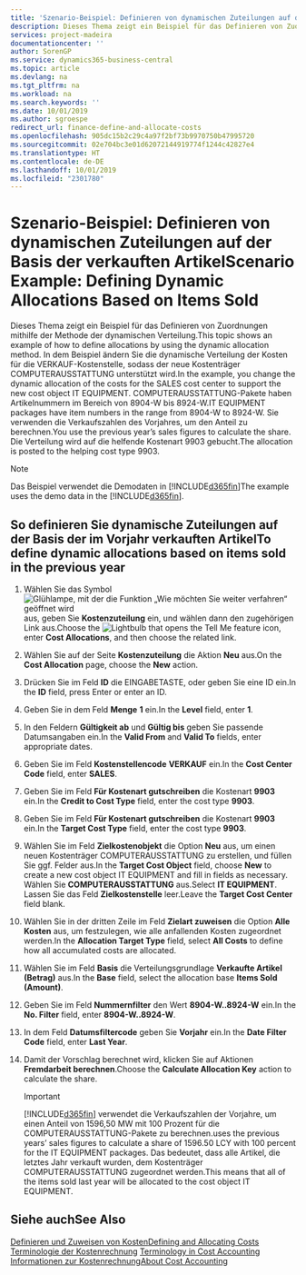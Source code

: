 ```yaml
---
title: 'Szenario-Beispiel: Definieren von dynamischen Zuteilungen auf der Basis der verkauften Artikel | Microsoft Docs'
description: Dieses Thema zeigt ein Beispiel für das Definieren von Zuordnungen mithilfe der Methode der dynamischen Verteilung.
services: project-madeira
documentationcenter: ''
author: SorenGP
ms.service: dynamics365-business-central
ms.topic: article
ms.devlang: na
ms.tgt_pltfrm: na
ms.workload: na
ms.search.keywords: ''
ms.date: 10/01/2019
ms.author: sgroespe
redirect_url: finance-define-and-allocate-costs
ms.openlocfilehash: 905dc15b2c29c4a97f2bf73b9970750b47995720
ms.sourcegitcommit: 02e704bc3e01d62072144919774f1244c42827e4
ms.translationtype: HT
ms.contentlocale: de-DE
ms.lasthandoff: 10/01/2019
ms.locfileid: "2301780"
---
```

# <a name="scenario-example-defining-dynamic-allocations-based-on-items-sold"></a><span data-ttu-id="37f7a-103">Szenario-Beispiel: Definieren von dynamischen Zuteilungen auf der Basis der verkauften Artikel</span><span class="sxs-lookup"><span data-stu-id="37f7a-103">Scenario Example: Defining Dynamic Allocations Based on Items Sold</span></span>
<span data-ttu-id="37f7a-104">Dieses Thema zeigt ein Beispiel für das Definieren von Zuordnungen mithilfe der Methode der dynamischen Verteilung.</span><span class="sxs-lookup"><span data-stu-id="37f7a-104">This topic shows an example of how to define allocations by using the dynamic allocation method.</span></span> <span data-ttu-id="37f7a-105">In dem Beispiel ändern Sie die dynamische Verteilung der Kosten für die VERKAUF-Kostenstelle, sodass der neue Kostenträger COMPUTERAUSSTATTUNG unterstützt wird.</span><span class="sxs-lookup"><span data-stu-id="37f7a-105">In the example, you change the dynamic allocation of the costs for the SALES cost center to support the new cost object IT EQUIPMENT.</span></span> <span data-ttu-id="37f7a-106">COMPUTERAUSSTATTUNG-Pakete haben Artikelnummern im Bereich von 8904-W bis 8924-W.</span><span class="sxs-lookup"><span data-stu-id="37f7a-106">IT EQUIPMENT packages have item numbers in the range from 8904-W to 8924-W.</span></span> <span data-ttu-id="37f7a-107">Sie verwenden die Verkaufszahlen des Vorjahres, um den Anteil zu berechnen.</span><span class="sxs-lookup"><span data-stu-id="37f7a-107">You use the previous year’s sales figures to calculate the share.</span></span> <span data-ttu-id="37f7a-108">Die Verteilung wird auf die helfende Kostenart 9903 gebucht.</span><span class="sxs-lookup"><span data-stu-id="37f7a-108">The allocation is posted to the helping cost type 9903.</span></span>  

> [!NOTE]  
>  <span data-ttu-id="37f7a-109">Das Beispiel verwendet die Demodaten in [!INCLUDE[d365fin](includes/d365fin_md.md)]</span><span class="sxs-lookup"><span data-stu-id="37f7a-109">The example uses the demo data in the [!INCLUDE[d365fin](includes/d365fin_md.md)].</span></span>  

## <a name="to-define-dynamic-allocations-based-on-items-sold-in-the-previous-year"></a><span data-ttu-id="37f7a-110">So definieren Sie dynamische Zuteilungen auf der Basis der im Vorjahr verkauften Artikel</span><span class="sxs-lookup"><span data-stu-id="37f7a-110">To define dynamic allocations based on items sold in the previous year</span></span>  

1.  <span data-ttu-id="37f7a-111">Wählen Sie das Symbol ![Glühlampe, mit der die Funktion „Wie möchten Sie weiter verfahren“ geöffnet wird](media/ui-search/search_small.png "Wie möchten Sie weiter verfahren?") aus, geben Sie **Kostenzuteilung** ein, und wählen dann den zugehörigen Link aus.</span><span class="sxs-lookup"><span data-stu-id="37f7a-111">Choose the ![Lightbulb that opens the Tell Me feature](media/ui-search/search_small.png "Tell me what you want to do") icon, enter **Cost Allocations**, and then choose the related link.</span></span>  
2.  <span data-ttu-id="37f7a-112">Wählen Sie auf der Seite **Kostenzuteilung** die Aktion **Neu** aus.</span><span class="sxs-lookup"><span data-stu-id="37f7a-112">On the **Cost Allocation** page, choose the **New** action.</span></span>  
3.  <span data-ttu-id="37f7a-113">Drücken Sie im Feld **ID** die EINGABETASTE, oder geben Sie eine ID ein.</span><span class="sxs-lookup"><span data-stu-id="37f7a-113">In the **ID** field, press Enter or enter an ID.</span></span>  
4.  <span data-ttu-id="37f7a-114">Geben Sie in dem Feld **Menge** **1** ein.</span><span class="sxs-lookup"><span data-stu-id="37f7a-114">In the **Level** field, enter **1**.</span></span>  
5.  <span data-ttu-id="37f7a-115">In den Feldern **Gültigkeit ab** und **Gültig bis** geben Sie passende Datumsangaben ein.</span><span class="sxs-lookup"><span data-stu-id="37f7a-115">In the **Valid From** and **Valid To** fields, enter appropriate dates.</span></span>  
6.  <span data-ttu-id="37f7a-116">Geben Sie im Feld **Kostenstellencode** **VERKAUF** ein.</span><span class="sxs-lookup"><span data-stu-id="37f7a-116">In the **Cost Center Code** field, enter **SALES**.</span></span>  
7.  <span data-ttu-id="37f7a-117">Geben Sie im Feld **Für Kostenart gutschreiben** die Kostenart **9903** ein.</span><span class="sxs-lookup"><span data-stu-id="37f7a-117">In the **Credit to Cost Type** field, enter the cost type **9903**.</span></span>  
8.  <span data-ttu-id="37f7a-118">Geben Sie im Feld **Für Kostenart gutschreiben** die Kostenart **9903** ein.</span><span class="sxs-lookup"><span data-stu-id="37f7a-118">In the **Target Cost Type** field, enter the cost type **9903**.</span></span>  
9. <span data-ttu-id="37f7a-119">Wählen Sie im Feld **Zielkostenobjekt** die Option **Neu** aus, um einen neuen Kostenträger COMPUTERAUSSTATTUNG zu erstellen, und füllen Sie ggf. Felder aus.</span><span class="sxs-lookup"><span data-stu-id="37f7a-119">In the **Target Cost Object** field, choose **New** to create a new cost object IT EQUIPMENT and fill in fields as necessary.</span></span> <span data-ttu-id="37f7a-120">Wählen Sie **COMPUTERAUSSTATTUNG** aus.</span><span class="sxs-lookup"><span data-stu-id="37f7a-120">Select **IT EQUIPMENT**.</span></span> <span data-ttu-id="37f7a-121">Lassen Sie das Feld **Zielkostenstelle** leer.</span><span class="sxs-lookup"><span data-stu-id="37f7a-121">Leave the **Target Cost Center** field blank.</span></span>  
10. <span data-ttu-id="37f7a-122">Wählen Sie in der dritten Zeile im Feld **Zielart zuweisen** die Option **Alle Kosten** aus, um festzulegen, wie alle anfallenden Kosten zugeordnet werden.</span><span class="sxs-lookup"><span data-stu-id="37f7a-122">In the **Allocation Target Type** field, select **All Costs** to define how all accumulated costs are allocated.</span></span>  
11. <span data-ttu-id="37f7a-123">Wählen Sie im Feld **Basis** die Verteilungsgrundlage **Verkaufte Artikel (Betrag)** aus.</span><span class="sxs-lookup"><span data-stu-id="37f7a-123">In the **Base** field, select the allocation base **Items Sold (Amount)**.</span></span>  
12. <span data-ttu-id="37f7a-124">Geben Sie im Feld **Nummernfilter** den Wert **8904-W..8924-W** ein.</span><span class="sxs-lookup"><span data-stu-id="37f7a-124">In the **No. Filter** field, enter **8904-W..8924-W**.</span></span>  
13. <span data-ttu-id="37f7a-125">In dem Feld **Datumsfiltercode** geben Sie **Vorjahr** ein.</span><span class="sxs-lookup"><span data-stu-id="37f7a-125">In the **Date Filter Code** field, enter **Last Year**.</span></span>  
14. <span data-ttu-id="37f7a-126">Damit der Vorschlag berechnet wird, klicken Sie auf Aktionen **Fremdarbeit berechnen**.</span><span class="sxs-lookup"><span data-stu-id="37f7a-126">Choose the **Calculate Allocation Key** action to calculate the share.</span></span>  

    > [!IMPORTANT]  
    >  [!INCLUDE[d365fin](includes/d365fin_md.md)] <span data-ttu-id="37f7a-127">verwendet die Verkaufszahlen der Vorjahre, um einen Anteil von 1596,50 MW mit 100 Prozent für die COMPUTERAUSSTATTUNG-Pakete zu berechnen.</span><span class="sxs-lookup"><span data-stu-id="37f7a-127">uses the previous years’ sales figures to calculate a share of 1596.50 LCY with 100 percent for the IT EQUIPMENT packages.</span></span> <span data-ttu-id="37f7a-128">Das bedeutet, dass alle Artikel, die letztes Jahr verkauft wurden, dem Kostenträger COMPUTERAUSSTATTUNG zugeordnet werden.</span><span class="sxs-lookup"><span data-stu-id="37f7a-128">This means that all of the items sold last year will be allocated to the cost object IT EQUIPMENT.</span></span>  

## <a name="see-also"></a><span data-ttu-id="37f7a-129">Siehe auch</span><span class="sxs-lookup"><span data-stu-id="37f7a-129">See Also</span></span>  
[<span data-ttu-id="37f7a-130">Definieren und Zuweisen von Kosten</span><span class="sxs-lookup"><span data-stu-id="37f7a-130">Defining and Allocating Costs</span></span>](finance-define-and-allocate-costs.md)  
<span data-ttu-id="37f7a-131">[Terminologie der Kostenrechnung](finance-terminology-in-cost-accounting.md) </span><span class="sxs-lookup"><span data-stu-id="37f7a-131">[Terminology in Cost Accounting](finance-terminology-in-cost-accounting.md) </span></span>  
[<span data-ttu-id="37f7a-132">Informationen zur Kostenrechnung</span><span class="sxs-lookup"><span data-stu-id="37f7a-132">About Cost Accounting</span></span>](finance-about-cost-accounting.md)

